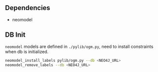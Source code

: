 ## Dependencies

- neomodel

## DB Init

`neomodel` models are defined in `./pylib/ogm.py`, need to install constraints when db is initialized.

```bash
neomodel_install_labels pylib/ogm.py --db <NEO4J_URL>
neomodel_remove_labels --db <NEO4J_URL>
```
